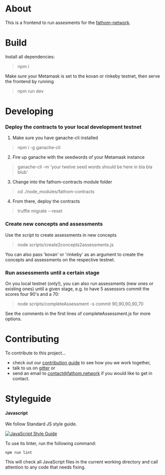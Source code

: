About
========

This is a frontend to run assesments for the
[fathom-network](https://fathom.network/).


Build
========

Install all dependencies:

> npm i

Make sure your Metamask is set to the kovan or rinkeby testnet, then serve the
frontend by running

> npm run dev

Developing
========

### Deploy the contracts to your local development testnet

1) Make sure you have ganache-cli installed

> npm i -g ganache-cli

2) Fire up ganache with the seedwords of your Metamask instance

> ganache-cli -m 'your twelve seed words should be here in bla bla blub'

3) Change into the fathom-contracts module folder

> cd ./node_modules/fathom-contracts

4) From there, deploy the contracts 

> truffle migrate --reset

### Create new concepts and assessments

Use the script to create assessments in new concepts

> node scripts/create2concepts2assessments.js

You can also pass 'kovan' or 'rinkeby' as an argument to create the concepts and
assessments on the respective testnet.


### Run assessments until a certain stage

On you local testnet (only!), you can also run assessments (new ones or existing
ones) until a given stage, e.g. to have 5 assessors commit the scores four 90's
and a 70:

> node scripts/completeAssessment -s commit 90,90,90,90,70

See the comments in the first lines of completeAssessment.js for more options.

Contributing
=========

To contribute to this project...
- check out our [contribution guide](https://gitlab.com/fathom/org) to see how
  you we work together,
- talk to us on [gitter](https://gitter.im/fathom-network/Lobby) or
- send an email to <contact@fathom.network> if you would like to get in contact.


Styleguide
==========

#### Javascript

We follow Standard JS style guide.

[![JavaScript Style Guide](https://cdn.rawgit.com/standard/standard/master/badge.svg)](https://github.com/standard/standard)

To use its linter, run the following command:
```
npm run lint
```
This will check all JavaScript files in the current working directory and call attention to any code that needs fixing. 

